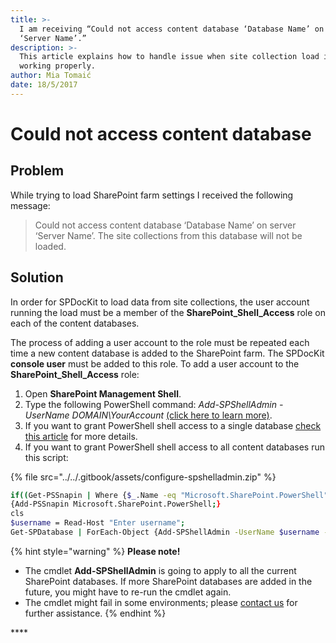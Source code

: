 ```yaml
---
title: >-
  I am receiving “Could not access content database ‘Database Name’ on server
  ‘Server Name’.”
description: >-
  This article explains how to handle issue when site collection load is not
  working properly.
author: Mia Tomaić
date: 18/5/2017
---
```


# Could not access content database

## Problem

While trying to load SharePoint farm settings I received the following message:

> Could not access content database ‘Database Name’ on server ‘Server Name’. The site collections from this database will not be loaded.

## Solution

In order for SPDocKit to load data from site collections, the user account running the load must be a member of the **SharePoint\_Shell\_Access** role on each of the content databases.

The process of adding a user account to the role must be repeated each time a new content database is added to the SharePoint farm. The SPDocKit **console user** must be added to this role. To add a user account to the **SharePoint\_Shell\_Access** role:

1. Open **SharePoint Management Shell**.
2. Type the following PowerShell command: _Add-SPShellAdmin -UserName DOMAIN\YourAccount_ [\(click here to learn more\)](https://technet.microsoft.com/en-us/library/ff607596.aspx).
3. If you want to grant PowerShell shell access to a single database [check this article](https://technet.microsoft.com/en-us/library/ff607596.aspx) for more details.
4. If you want to grant PowerShell shell access to all content databases run this script:

{% file src="../../.gitbook/assets/configure-spshelladmin.zip" %}

```bash
if((Get-PSSnapin | Where {$_.Name -eq "Microsoft.SharePoint.PowerShell"})-eq $null)
{Add-PSSnapin Microsoft.SharePoint.PowerShell;}
cls
$username = Read-Host "Enter username";
Get-SPDatabase | ForEach-Object {Add-SPShellAdmin -UserName $username -database $_.Id}
```

{% hint style="warning" %}
**Please note!**

* The cmdlet **Add-SPShellAdmin** is going to apply to all the current SharePoint databases. If more SharePoint databases are added in the future, you might have to re-run the cmdlet again.
* The cmdlet might fail in some environments; please [contact us](https://www.syskit.com/company/contact-us/) for further assistance.
{% endhint %}

\*\*\*\*

